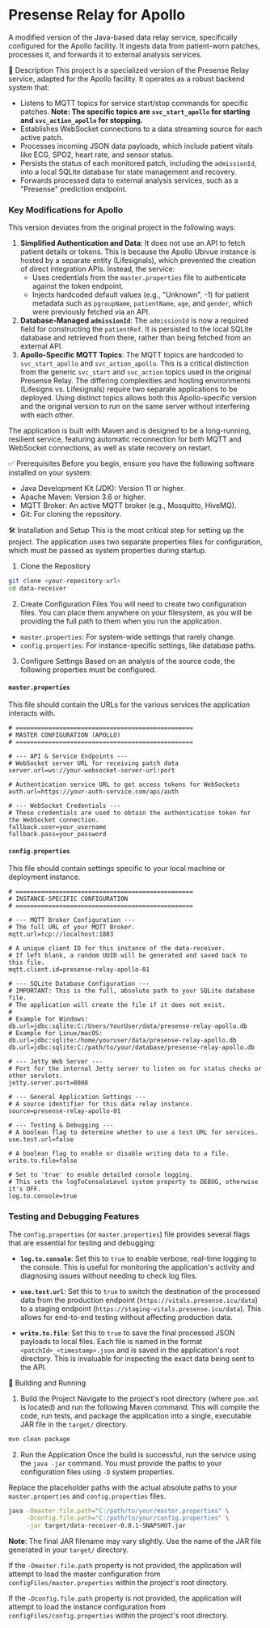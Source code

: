 # Presense Relay for Apollo

A modified version of the Java-based data relay service, specifically configured for the Apollo facility. It ingests data from patient-worn patches, processes it, and forwards it to external analysis services.

📖 Description
This project is a specialized version of the Presense Relay service, adapted for the Apollo facility. It operates as a robust backend system that:
- Listens to MQTT topics for service start/stop commands for specific patches. **Note: The specific topics are `svc_start_apollo` for starting and `svc_action_apollo` for stopping.**
- Establishes WebSocket connections to a data streaming source for each active patch.
- Processes incoming JSON data payloads, which include patient vitals like ECG, SPO2, heart rate, and sensor status.
- Persists the status of each monitored patch, including the `admissionId`, into a local SQLite database for state management and recovery.
- Forwards processed data to external analysis services, such as a "Presense" prediction endpoint.

### Key Modifications for Apollo
This version deviates from the original project in the following ways:
1.  **Simplified Authentication and Data**: It does not use an API to fetch patient details or tokens. This is because the Apollo Ubivue instance is hosted by a separate entity (Lifesignals), which prevented the creation of direct integration APIs. Instead, the service:
    *   Uses credentials from the `master.properties` file to authenticate against the token endpoint.
    *   Injects hardcoded default values (e.g., "Unknown", -1) for patient metadata such as `pgroupName`, `patientName`, `age`, and `gender`, which were previously fetched via an API.
2.  **Database-Managed `admissionId`**: The `admissionId` is now a required field for constructing the `patientRef`. It is persisted to the local SQLite database and retrieved from there, rather than being fetched from an external API.
3.  **Apollo-Specific MQTT Topics**: The MQTT topics are hardcoded to `svc_start_apollo` and `svc_action_apollo`. This is a critical distinction from the generic `svc_start` and `svc_action` topics used in the original Presense Relay. The differing complexities and hosting environments (Lifesigns vs. Lifesignals) require two separate applications to be deployed. Using distinct topics allows both this Apollo-specific version and the original version to run on the same server without interfering with each other.

The application is built with Maven and is designed to be a long-running, resilient service, featuring automatic reconnection for both MQTT and WebSocket connections, as well as state recovery on restart.

✅ Prerequisites
Before you begin, ensure you have the following software installed on your system:
- Java Development Kit (JDK): Version 11 or higher.
- Apache Maven: Version 3.6 or higher.
- MQTT Broker: An active MQTT broker (e.g., Mosquitto, HiveMQ).
- Git: For cloning the repository.

🛠️ Installation and Setup
This is the most critical step for setting up the project. The application uses two separate properties files for configuration, which must be passed as system properties during startup.

1. Clone the Repository
```bash
git clone <your-repository-url>
cd data-receiver
```

2. Create Configuration Files
You will need to create two configuration files. You can place them anywhere on your filesystem, as you will be providing the full path to them when you run the application.

- `master.properties`: For system-wide settings that rarely change.
- `config.properties`: For instance-specific settings, like database paths.

3. Configure Settings
Based on an analysis of the source code, the following properties must be configured.

#### `master.properties`
This file should contain the URLs for the various services the application interacts with.
```properties
# =================================================
# MASTER CONFIGURATION (APOLLO)
# =================================================

# --- API & Service Endpoints ---
# WebSocket server URL for receiving patch data
server.url=ws://your-websocket-server-url:port

# Authentication service URL to get access tokens for WebSockets
auth.url=https://your-auth-service.com/api/auth

# --- WebSocket Credentials ---
# These credentials are used to obtain the authentication token for the WebSocket connection.
fallback.user=your_username
fallback.pass=your_password
```

#### `config.properties`
This file should contain settings specific to your local machine or deployment instance.
```properties
# =================================================
# INSTANCE-SPECIFIC CONFIGURATION
# =================================================

# --- MQTT Broker Configuration ---
# The full URL of your MQTT Broker.
mqtt.url=tcp://localhost:1883

# A unique client ID for this instance of the data-receiver.
# If left blank, a random UUID will be generated and saved back to this file.
mqtt.client.id=presense-relay-apollo-01

# --- SQLite Database Configuration ---
# IMPORTANT: This is the full, absolute path to your SQLite database file.
# The application will create the file if it does not exist.
#
# Example for Windows: db.url=jdbc:sqlite:C:/Users/YourUser/data/presense-relay-apollo.db
# Example for Linux/macOS: db.url=jdbc:sqlite:/home/youruser/data/presense-relay-apollo.db
db.url=jdbc:sqlite:C:/path/to/your/database/presense-relay-apollo.db

# --- Jetty Web Server ---
# Port for the internal Jetty server to listen on for status checks or other servlets.
jetty.server.port=8088

# --- General Application Settings ---
# A source identifier for this data relay instance.
source=presense-relay-apollo-01

# --- Testing & Debugging ---
# A boolean flag to determine whether to use a test URL for services.
use.test.url=false

# A boolean flag to enable or disable writing data to a file.
write.to.file=false

# Set to 'true' to enable detailed console logging.
# This sets the logToConsoleLevel system property to DEBUG, otherwise it's OFF.
log.to.console=true
```

### Testing and Debugging Features
The `config.properties` (or `master.properties`) file provides several flags that are essential for testing and debugging:

-   **`log.to.console`**: Set this to `true` to enable verbose, real-time logging to the console. This is useful for monitoring the application's activity and diagnosing issues without needing to check log files.

-   **`use.test.url`**: Set this to `true` to switch the destination of the processed data from the production endpoint (`https://vitals.presense.icu/data`) to a staging endpoint (`https://staging-vitals.presense.icu/data`). This allows for end-to-end testing without affecting production data.

-   **`write.to.file`**: Set this to `true` to save the final processed JSON payloads to local files. Each file is named in the format `<patchId>_<timestamp>.json` and is saved in the application's root directory. This is invaluable for inspecting the exact data being sent to the API.

🚀 Building and Running

1. Build the Project
Navigate to the project's root directory (where `pom.xml` is located) and run the following Maven command. This will compile the code, run tests, and package the application into a single, executable JAR file in the `target/` directory.
```bash
mvn clean package
```

2. Run the Application
Once the build is successful, run the service using the `java -jar` command. You must provide the paths to your configuration files using `-D` system properties.

Replace the placeholder paths with the actual absolute paths to your `master.properties` and `config.properties` files.
```bash
java -Dmaster.file.path="C:/path/to/your/master.properties" \
     -Dconfig.file.path="C:/path/to/your/config.properties" \
     -jar target/data-receiver-0.0.1-SNAPSHOT.jar
```
**Note**: The final JAR filename may vary slightly. Use the name of the JAR file generated in your `target/` directory.

If the `-Dmaster.file.path` property is not provided, the application will attempt to load the master configuration from `configFiles/master.properties` within the project's root directory.

If the `-Dconfig.file.path` property is not provided, the application will attempt to load the instance configuration from `configFiles/config.properties` within the project's root directory.